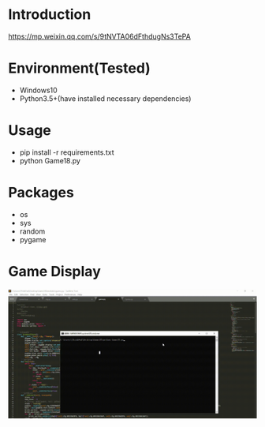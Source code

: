 # Introduction
https://mp.weixin.qq.com/s/9tNVTA06dFthdugNs3TePA

# Environment(Tested)
- Windows10
- Python3.5+(have installed necessary dependencies)

# Usage
- pip install -r requirements.txt
- python Game18.py

# Packages
- os
- sys
- random
- pygame

# Game Display
![giphy](effect/running.gif)